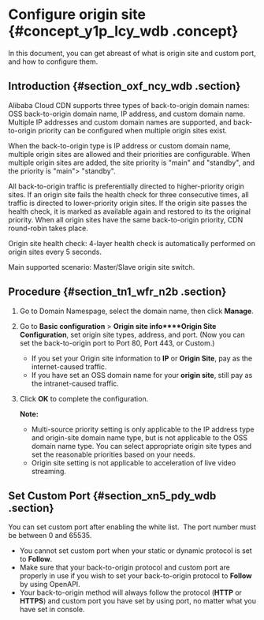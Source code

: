 # Configure origin site {#concept_y1p_lcy_wdb .concept}

In this document, you can get abreast of what is origin site and custom port, and how to configure them.

## Introduction {#section_oxf_ncy_wdb .section}

Alibaba Cloud CDN supports three types of back-to-origin domain names: OSS back-to-origin domain name, IP address, and custom domain name. Multiple IP addresses and custom domain names are supported, and back-to-origin priority can be configured when multiple origin sites exist.

When the back-to-origin type is IP address or custom domain name, multiple origin sites are allowed and their priorities are configurable. When multiple origin sites are added, the site priority is "main" and "standby", and the priority is "main"\> "standby".

All back-to-origin traffic is preferentially directed to higher-priority origin sites. If an origin site fails the health check for three consecutive times, all traffic is directed to lower-priority origin sites. If the origin site passes the health check, it is marked as available again and restored to its the original priority. When all origin sites have the same back-to-origin priority, CDN round-robin takes place.

Origin site health check: 4-layer health check is automatically performed on origin sites every 5 seconds.

Main supported scenario: Master/Slave origin site switch.

## Procedure {#section_tn1_wfr_n2b .section}

1.  Go to Domain Namespage, select the domain name, then click **Manage**.
2.  Go to **Basic configuration** \> **Origin site info****Origin Site Configuration**, set origin site types, address, and port. \(Now you can set the back-to-origin port to Port 80, Port 443, or Custom.\)
    -   If you set your Origin site information to **IP** or **Origin Site**, pay as the internet-caused traffic.
    -   If you have set an OSS domain name for your **origin site**, still pay as the intranet-caused traffic.
3.  Click **OK** to complete the configuration.

    **Note:** 

    -   Multi-source priority setting is only applicable to the IP address type and origin-site domain name type, but is not applicable to the OSS domain name type. You can select appropriate origin site types and set the reasonable priorities based on your needs.
    -   Origin site setting is not applicable to acceleration of live video streaming.

## Set Custom Port {#section_xn5_pdy_wdb .section}

You can set custom port after enabling the white list.  The port number must be between 0 and 65535.

-   You cannot set custom port when your static or dynamic protocol is set to **Follow**.
-   Make sure that your back-to-origin protocol and custom port are properly in use if you wish to set your back-to-origin protocol to **Follow** by using OpenAPI.
-   Your back-to-origin method will always follow the protocol \(**HTTP** or **HTTPS**\) and custom port you have set by using port, no matter what you have set in console.

